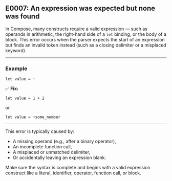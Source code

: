 ## E0007: An expression was expected but none was found

In Compose, many constructs require a valid expression — such as operands in arithmetic, the right-hand side of a `let` binding, or the body of a block. This error occurs when the parser expects the start of an expression but finds an invalid token instead (such as a closing delimiter or a misplaced keyword).

---

### Example

```compose error
let value = +
```

✅ **Fix:**

```compose
let value = 1 + 2
```

or

```compose
let value = +some_number
```

---

This error is typically caused by:

* A missing operand (e.g., after a binary operator),
* An incomplete function call,
* A misplaced or unmatched delimiter,
* Or accidentally leaving an expression blank.

Make sure the syntax is complete and begins with a valid expression construct like a literal, identifier, operator, function call, or block.